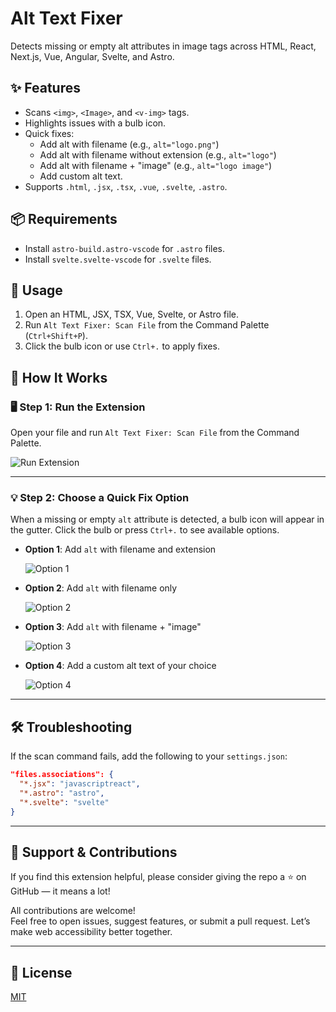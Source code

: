 # Alt Text Fixer

Detects missing or empty alt attributes in image tags across HTML, React, Next.js, Vue, Angular, Svelte, and Astro.

## ✨ Features

- Scans `<img>`, `<Image>`, and `<v-img>` tags.
- Highlights issues with a bulb icon.
- Quick fixes:
  - Add alt with filename (e.g., `alt="logo.png"`)
  - Add alt with filename without extension (e.g., `alt="logo"`)
  - Add alt with filename + "image" (e.g., `alt="logo image"`)
  - Add custom alt text.
- Supports `.html`, `.jsx`, `.tsx`, `.vue`, `.svelte`, `.astro`.

## 📦 Requirements

- Install `astro-build.astro-vscode` for `.astro` files.
- Install `svelte.svelte-vscode` for `.svelte` files.

## 🚀 Usage

1. Open an HTML, JSX, TSX, Vue, Svelte, or Astro file.
2. Run `Alt Text Fixer: Scan File` from the Command Palette (`Ctrl+Shift+P`).
3. Click the bulb icon or use `Ctrl+.` to apply fixes.

## 📖 How It Works

### 🖥️ Step 1: Run the Extension  
Open your file and run `Alt Text Fixer: Scan File` from the Command Palette.

![Run Extension](https://i.ibb.co/21X8XhHC/1.gif)

---

### 💡 Step 2: Choose a Quick Fix Option

When a missing or empty `alt` attribute is detected, a bulb icon will appear in the gutter. Click the bulb or press `Ctrl+.` to see available options.

- **Option 1**: Add `alt` with filename and extension

  ![Option 1](https://i.ibb.co/YT7XHGdV/oprion1.gif)

- **Option 2**: Add `alt` with filename only  

  ![Option 2](https://i.ibb.co/jkQCPYhY/option2.gif)

- **Option 3**: Add `alt` with filename + "image"  

  ![Option 3](https://i.ibb.co/mV0qh9Hv/option3.gif)

- **Option 4**: Add a custom alt text of your choice  

  ![Option 4](https://i.ibb.co/bj9DxJgs/option4.gif)

---

## 🛠️ Troubleshooting

If the scan command fails, add the following to your `settings.json`:

```json
"files.associations": {
  "*.jsx": "javascriptreact",
  "*.astro": "astro",
  "*.svelte": "svelte"
}
```

---

## 🌟 Support & Contributions

If you find this extension helpful, please consider giving the repo a ⭐ on GitHub — it means a lot!

All contributions are welcome!  
Feel free to open issues, suggest features, or submit a pull request. Let’s make web accessibility better together.

---

## 📄 License

[MIT](LICENSE.md)
